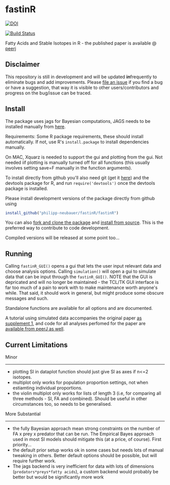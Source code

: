 fastinR
========

[![DOI](https://zenodo.org/badge/16589/Philipp-Neubauer/fastinR.svg)](https://zenodo.org/badge/latestdoi/16589/Philipp-Neubauer/fastinR)

[![Build Status](https://travis-ci.org/Philipp-Neubauer/fastinR.svg?branch=stan)](https://travis-ci.org/Philipp-Neubauer/fastinR)


Fatty Acids and Stable Isotopes in R - the published paper is available @ [peerj](https://peerj.com/articles/920/)

Disclaimer
----------
This repository is still in development and will be updated **in**frequently to eliminate bugs and add improvements. Please [file an issue](https://github.com/Philipp-Neubauer/fastinR/issues?milestone=1&state=open) if you find a bug or have a suggestion, that way it is visible to other users/contributors and progress on the bug/issue can be traced.

Install
-------

The package uses jags for Bayesian computations, JAGS needs to be installed manually from [here](http://sourceforge.net/projects/mcmc-jags/files/JAGS/3.x/).

Requirements: Some R package requirements, these should install automatically. If not, use R's ```install.package``` to install dependencies manually.

On MAC, Xquarz is needed to support the gui and plotting from the gui. Not needed iif plotting is manually turned off for all functions (this usually involves setting save=F manually in the function arguments).

To install directly from github you'll also need git (get it [here](http://git-scm.com/)) and the devtools package for R, and run ```require('devtools')``` once the devtools package is installed.

Please install development versions of the package directly from github using 
```R
install_github("philipp-neubauer/fastinR/fastinR")
```

You can also [fork and clone the package](https://help.github.com/articles/fork-a-repo) and [install from source](http://stackoverflow.com/questions/1474081/how-do-i-install-an-r-package-from-source). This is the preferred way to contribute to code development.

Compiled versions will be released at some point too...

Running
-------

Calling ```fastinR_GUI()``` opens a gui that lets the user input relevant data and choose analysis options. Calling ```simulation()``` will open a gui to simulate data that can be input through the ```fastinR_GUI()```. NOTE that the GUI is depricated and will no longer be maintained - the TCL/TK GUI interface is far too much of a pain to work with to make maintenance worth anyone's while. That said, it should work in general, but might produce some obscure messages and such.

Standalone functions are available for all options and are documented.

A tutorial using simulated data accompanies the original paper [as supplement 1](https://peerj.com/articles/920/#supp-1), and code for all analyses perfomed for the paper are [available from peerJ as well](https://peerj.com/articles/920/#supplemental-information).

Current Limitations
-------------------

Minor
**********

 - plotting SI in dataplot function should just give SI as axes if n<=2 isotopes. 
 - multiplot only works for population proportion settings, not when estiamting individual proportions.
 - the violin multiplot only works for lists of length 3 (i.e, for comparing all three methods - SI, FA and combined). Should be useful in other circumstances too, so needs to be generalised.
 
More Substantial
*************

 - the fully Bayesian approach mean strong constraints on the number of FA x prey x predator that can be run. The Empirical Bayes approach used in most SI models should mitigate this (at a price, of course). First priority...
 - the default prior setup works ok in some cases but needs lots of manual tweaking in others. Better default options should be possible, but will require further work.
 - The jags backend is very inefficient for data with lots of dimensions (```predators*preys*fatty acids```), a custom backend would probably be better but would be significantly more work
